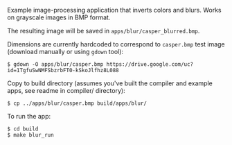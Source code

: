 Example image-processing application that inverts colors and blurs.
Works on grayscale images in BMP format.

The resulting image will be saved in `apps/blur/casper_blurred.bmp`.

Dimensions are currently hardcoded to correspond to `casper.bmp` test image
(download manually or using `gdown` tool):
  
    $ gdown -O apps/blur/casper.bmp https://drive.google.com/uc?id=1TgfuSwNMFSbzrbFT0-kSkoJlfhz8L088

Copy to build directory (assumes you've built the compiler and example apps,
see readme in compiler/ directory):

    $ cp ../apps/blur/casper.bmp build/apps/blur/

To run the app:

    $ cd build
    $ make blur_run
